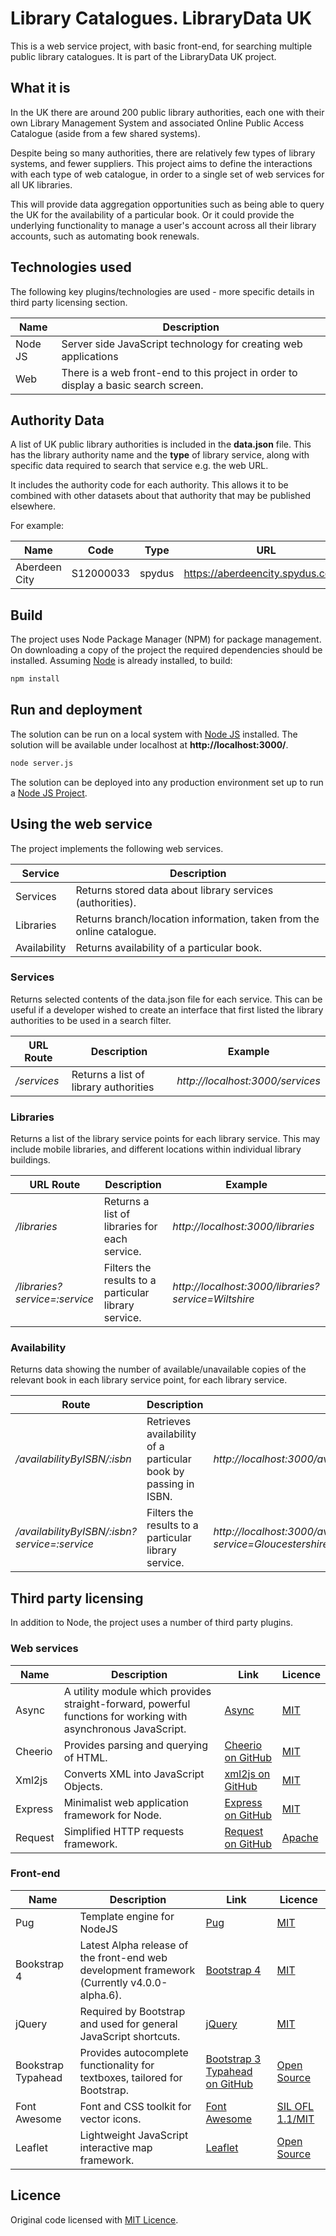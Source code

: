 Library Catalogues.  LibraryData UK
===================================

This is a web service project, with basic front-end, for searching multiple public library catalogues.  It is part of the LibraryData UK project.

What it is
----------

In the UK there are around 200 public library authorities, each one with their own Library Management System and associated Online Public Access Catalogue (aside from a few shared systems).

Despite being so many authorities, there are relatively few types of library systems, and fewer suppliers.  This project aims to define the interactions with each type of web catalogue, in order to a single set of web services for all UK libraries.

This will provide data aggregation opportunities such as being able to query the UK for the availability of a particular book.  Or it could provide the underlying functionality to manage a user's account across all their library accounts, such as automating book renewals.

Technologies used
-----------------

The following key plugins/technologies are used - more specific details in third party licensing section.

| Name | Description |
| ---- | ----------- |
| Node JS | Server side JavaScript technology for creating web applications |
| Web | There is a web front-end to this project in order to display a basic search screen. |

Authority Data
--------------

A list of UK public library authorities is included in the **data.json** file.  This has the library authority name and the **type** of library service, along with specific data required to search that service e.g. the web URL. 

It includes the authority code for each authority.  This allows it to be combined with other datasets about that authority that may be published elsewhere.

For example:

| Name | Code | Type | URL | TestISBN |
| ---- | ---- | ---- | --- | -------- |
| Aberdeen City | S12000033 | spydus | https://aberdeencity.spydus.co.uk/ | 9780747538493 |

Build
-----

The project uses Node Package Manager (NPM) for package management.  On downloading a copy of the project the required dependencies should be installed.  Assuming [Node](https://nodejs.org/en/) is already installed, to build:

```bash
npm install
```

Run and deployment
------------------

The solution can be run on a local system with [Node JS](https://nodejs.org/) installed.  The solution will be available under localhost at **http://localhost:3000/**.

```bash
node server.js
```

The solution can be deployed into any production environment set up to run a [Node JS Project](https://nodejs.org/en/).

Using the web service
---------------------

The project implements the following web services.

| Service | Description |
| ------- | ----------- |
| Services | Returns stored data about library services (authorities). |
| Libraries | Returns branch/location information, taken from the online catalogue. |
| Availability | Returns availability of a particular book. |

### Services

Returns selected contents of the data.json file for each service.  This can be useful if a developer wished to create an interface that first listed the library authorities to be used in a search filter.

| URL Route | Description | Example |
| ----- | ----------- | ------- |
| */services* | Returns a list of library authorities | *http://localhost:3000/services* |

### Libraries

Returns a list of the library service points for each library service.  This may include mobile libraries, and different locations within individual library buildings.

| URL Route | Description | Example |
| ----- | ----------- | ------- |
| */libraries* | Returns a list of libraries for each service. | *http://localhost:3000/libraries* |
| */libraries?service=:service* | Filters the results to a particular library service. | *http://localhost:3000/libraries?service=Wiltshire* |

### Availability

Returns data showing the number of available/unavailable copies of the relevant book in each library service point, for each library service.

| Route | Description | Example |
| ----- | ----------- | ------- |
| */availabilityByISBN/:isbn* | Retrieves availability of a particular book by passing in ISBN.  | *http://localhost:3000/availabilityByISBN/9780747538493* |
| */availabilityByISBN/:isbn?service=:service* | Filters the results to a particular library service. | *http://localhost:3000/availabilityByISBN/9780747538493?service=Gloucestershire* |

Third party licensing
---------------------

In addition to Node, the project uses a number of third party plugins.

### Web services

| Name | Description | Link | Licence |
| ---- | ----------- | ---- | ------- |
| Async | A utility module which provides straight-forward, powerful functions for working with asynchronous JavaScript.  | [Async](http://caolan.github.io/async/) | [MIT](https://github.com/caolan/async/blob/master/LICENSE) |
| Cheerio | Provides parsing and querying of HTML.  | [Cheerio on GitHub](https://github.com/cheeriojs/cheerio) | [MIT](https://github.com/cheeriojs/cheerio/blob/master/Readme.md) |
| Xml2js | Converts XML into JavaScript Objects. | [xml2js on GitHub](https://github.com/Leonidas-from-XIV/node-xml2js) | [MIT](https://github.com/Leonidas-from-XIV/node-xml2js/blob/master/LICENSE) |
| Express | Minimalist web application framework for Node. | [Express on GitHub](https://github.com/expressjs/express) | [MIT](https://github.com/expressjs/express/blob/master/LICENSE) |
| Request | Simplified HTTP requests framework. | [Request on GitHub](https://github.com/request/request) | [Apache](https://github.com/request/request/blob/master/LICENSE) |

### Front-end

| Name | Description | Link | Licence |
| ---- | ----------- | ---- | ------- |
| Pug | Template engine for NodeJS | [Pug](https://github.com/pugjs/pug) | [MIT](https://github.com/pugjs/pug/blob/master/LICENSE) |
| Bookstrap 4 | Latest Alpha release of the front-end web development framework (Currently v4.0.0-alpha.6). | [Bootstrap 4](https://v4-alpha.getbootstrap.com) | [MIT](https://github.com/twbs/bootstrap/blob/v4-dev/LICENSE) |
| jQuery | Required by Bootstrap and used for general JavaScript shortcuts. | [jQuery](https://jquery.com/) | [MIT](https://github.com/jquery/jquery/blob/master/LICENSE.txt) |
| Bookstrap Typahead | Provides autocomplete functionality for textboxes, tailored for Bootstrap. | [Bootstrap 3 Typahead on GitHub](https://github.com/bassjobsen/Bootstrap-3-Typeahead) | [Open Source](https://github.com/bassjobsen/Bootstrap-3-Typeahead) |
| Font Awesome | Font and CSS toolkit for vector icons. | [Font Awesome](http://fontawesome.io) | [SIL OFL 1.1/MIT](https://github.com/FortAwesome/Font-Awesome) |
| Leaflet | Lightweight JavaScript interactive map framework. | [Leaflet](http://leafletjs.com/) | [Open Source](https://github.com/Leaflet/Leaflet/blob/master/LICENSE) |

Licence
-------

Original code licensed with [MIT Licence](Licence.txt).